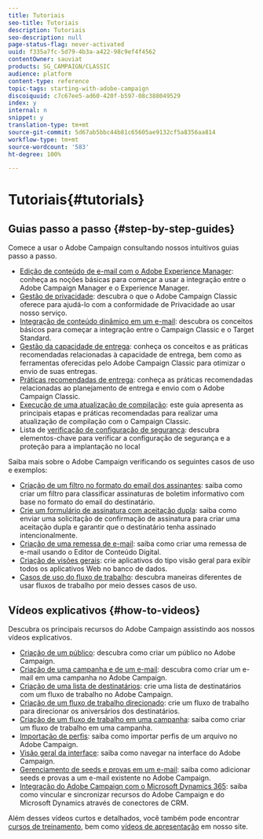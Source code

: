 ```yaml
---
title: Tutoriais
seo-title: Tutoriais
description: Tutoriais
seo-description: null
page-status-flag: never-activated
uuid: f335a7fc-5d79-4b3a-a422-98c9ef4f4562
contentOwner: sauviat
products: SG_CAMPAIGN/CLASSIC
audience: platform
content-type: reference
topic-tags: starting-with-adobe-campaign
discoiquuid: c7c67ee5-ad60-420f-b597-08c388049529
index: y
internal: n
snippet: y
translation-type: tm+mt
source-git-commit: 5d67ab5bbc44b81c65605ae9132cf5a8356aa814
workflow-type: tm+mt
source-wordcount: '583'
ht-degree: 100%

---
```



# Tutoriais{#tutorials}

## Guias passo a passo {#step-by-step-guides}

Comece a usar o Adobe Campaign consultando nossos intuitivos guias passo a passo.

* [Edição de conteúdo de e-mail com o Adobe Experience Manager](https://helpx.adobe.com/br/campaign/kb/acc-aem.html): conheça as noções básicas para começar a usar a integração entre o Adobe Campaign Manager e o Experience Manager.
* [Gestão de privacidade](https://helpx.adobe.com/br/campaign/kb/acc-privacy.html): descubra o que o Adobe Campaign Classic oferece para ajudá-lo com a conformidade de Privacidade ao usar nosso serviço.
* [Integração de conteúdo dinâmico em um e-mail](https://docs.adobe.com/content/help/pt-BR/campaign-classic/using/integrating-with-adobe-experience-cloud/adobe-target/inserting-a-dynamic-image.html): descubra os conceitos básicos para começar a integração entre o Campaign Classic e o Target Standard.
* [Gestão da capacidade de entrega](https://docs.adobe.com/content/help/pt-BR/campaign-classic/using/sending-messages/deliverability-management/about-deliverability.html): conheça os conceitos e as práticas recomendadas relacionadas à capacidade de entrega, bem como as ferramentas oferecidas pelo Adobe Campaign Classic para otimizar o envio de suas entregas.
* [Práticas recomendadas de entrega](https://helpx.adobe.com/br/campaign/kb/delivery-best-practices.html): conheça as práticas recomendadas relacionadas ao planejamento de entrega e envio com o Adobe Campaign Classic.
* [Execução de uma atualização de compilação](https://helpx.adobe.com/br/campaign/kb/acc-build-upgrade.html): este guia apresenta as principais etapas e práticas recomendadas para realizar uma atualização de compilação com o Campaign Classic.
* Lista de [verificação de configuração de segurança](https://helpx.adobe.com/br/campaign/kb/acc-security.html): descubra elementos-chave para verificar a configuração de segurança e a proteção para a implantação no local

Saiba mais sobre o Adobe Campaign verificando os seguintes casos de uso e exemplos:

* [Criação de um filtro no formato do email dos assinantes](../../platform/using/use-case.md#creating-a-filter-on-the-email-format-of-subscribers): saiba como criar um filtro para classificar assinaturas de boletim informativo com base no formato do email do destinatário.
* [Crie um formulário de assinatura com aceitação dupla](../../web/using/use-cases--web-forms.md#create-a-subscription--form-with-double-opt-in): saiba como enviar uma solicitação de confirmação de assinatura para criar uma aceitação dupla e garantir que o destinatário tenha assinado intencionalmente.
* [Criação de uma remessa de e-mail](../../web/using/use-case--creating-an-email-delivery.md): saiba como criar uma remessa de e-mail usando o Editor de Conteúdo Digital.
* [Criação de visões gerais](../../web/using/use-cases--creating-overviews.md): crie aplicativos do tipo visão geral para exibir todos os aplicativos Web no banco de dados.
* [Casos de uso do fluxo de trabalho](../../workflow/using/about-workflow-use-cases.md): descubra maneiras diferentes de usar fluxos de trabalho por meio desses casos de uso.

## Vídeos explicativos {#how-to-videos}

Descubra os principais recursos do Adobe Campaign assistindo aos nossos vídeos explicativos.

* [Criação de um público](https://docs.adobe.com/content/help/en/campaign-learn/campaign-classic-tutorials/getting-started/creating-a-list-of-recipients.html): descubra como criar um público no Adobe Campaign.
* [Criação de uma campanha e de um e-mail](https://docs.adobe.com/content/help/en/campaign-learn/campaign-classic-tutorials/getting-started/creating-a-campaign-and-an-email.html): descubra como criar um e-mail em uma campanha no Adobe Campaign.
* [Criação de uma lista de destinatários](https://docs.adobe.com/content/help/en/campaign-learn/campaign-classic-tutorials/getting-started/creating-a-list-of-recipients.html): crie uma lista de destinatários com um fluxo de trabalho no Adobe Campaign.
* [Criação de um fluxo de trabalho direcionado](https://docs.adobe.com/content/help/en/campaign-learn/campaign-classic-tutorials/getting-started/creating-a-targeting-workflow.html): crie um fluxo de trabalho para direcionar os aniversários dos destinatários.
* [Criação de um fluxo de trabalho em uma campanha](https://docs.adobe.com/content/help/en/campaign-learn/campaign-classic-tutorials/getting-started/creating-a-workflow.html): saiba como criar um fluxo de trabalho em uma campanha.
* [Importação de perfis](https://docs.adobe.com/content/help/en/campaign-learn/campaign-classic-tutorials/getting-started/importing-profiles.html): saiba como importar perfis de um arquivo no Adobe Campaign.
* [Visão geral da interface](https://docs.adobe.com/content/help/en/campaign-learn/campaign-classic-tutorials/getting-started/interface-overview.html): saiba como navegar na interface do Adobe Campaign.
* [Gerenciamento de seeds e provas em um e-mail](https://docs.adobe.com/content/help/en/campaign-learn/campaign-classic-tutorials/getting-started/managing-seed-and-proofs.html): saiba como adicionar seeds e provas a um e-mail existente no Adobe Campaign.
* [Integração do Adobe Campaign com o Microsoft Dynamics 365](https://docs.adobe.com/content/help/en/campaign-learn/campaign-classic-tutorials/integrating/dynamics365-integration.html): saiba como vincular e sincronizar recursos do Adobe Campaign e do Microsoft Dynamics através de conectores de CRM.

Além desses vídeos curtos e detalhados, você também pode encontrar [cursos de treinamento](https://learning.adobe.com/catalog.html), bem como [vídeos de apresentação](https://www.adobe.com/training/video.html) em nosso site.
